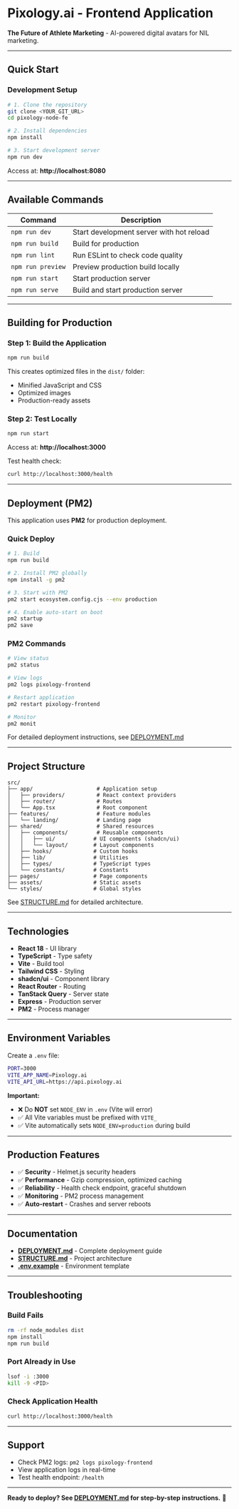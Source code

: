 # Pixology.ai - Frontend Application

**The Future of Athlete Marketing** - AI-powered digital avatars for NIL marketing.

---

## Quick Start

### Development Setup

```bash
# 1. Clone the repository
git clone <YOUR_GIT_URL>
cd pixology-node-fe

# 2. Install dependencies
npm install

# 3. Start development server
npm run dev
```

Access at: **http://localhost:8080**

---

## Available Commands

| Command | Description |
|---------|-------------|
| `npm run dev` | Start development server with hot reload |
| `npm run build` | Build for production |
| `npm run lint` | Run ESLint to check code quality |
| `npm run preview` | Preview production build locally |
| `npm run start` | Start production server |
| `npm run serve` | Build and start production server |

---

## Building for Production

### Step 1: Build the Application

```bash
npm run build
```

This creates optimized files in the `dist/` folder:
- Minified JavaScript and CSS
- Optimized images
- Production-ready assets

### Step 2: Test Locally

```bash
npm run start
```

Access at: **http://localhost:3000**

Test health check:
```bash
curl http://localhost:3000/health
```

---

## Deployment (PM2)

This application uses **PM2** for production deployment.

### Quick Deploy

```bash
# 1. Build
npm run build

# 2. Install PM2 globally
npm install -g pm2

# 3. Start with PM2
pm2 start ecosystem.config.cjs --env production

# 4. Enable auto-start on boot
pm2 startup
pm2 save
```

### PM2 Commands

```bash
# View status
pm2 status

# View logs
pm2 logs pixology-frontend

# Restart application
pm2 restart pixology-frontend

# Monitor
pm2 monit
```

For detailed deployment instructions, see [DEPLOYMENT.md](DEPLOYMENT.md)

---

## Project Structure

```
src/
├── app/                    # Application setup
│   ├── providers/          # React context providers
│   ├── router/             # Routes
│   └── App.tsx             # Root component
├── features/               # Feature modules
│   └── landing/            # Landing page
├── shared/                 # Shared resources
│   ├── components/         # Reusable components
│   │   ├── ui/            # UI components (shadcn/ui)
│   │   └── layout/        # Layout components
│   ├── hooks/             # Custom hooks
│   ├── lib/               # Utilities
│   ├── types/             # TypeScript types
│   └── constants/         # Constants
├── pages/                 # Page components
├── assets/                # Static assets
└── styles/                # Global styles
```

See [STRUCTURE.md](STRUCTURE.md) for detailed architecture.

---

## Technologies

- **React 18** - UI library
- **TypeScript** - Type safety
- **Vite** - Build tool
- **Tailwind CSS** - Styling
- **shadcn/ui** - Component library
- **React Router** - Routing
- **TanStack Query** - Server state
- **Express** - Production server
- **PM2** - Process manager

---

## Environment Variables

Create a `.env` file:

```bash
PORT=3000
VITE_APP_NAME=Pixology.ai
VITE_API_URL=https://api.pixology.ai
```

**Important:**
- ❌ Do **NOT** set `NODE_ENV` in `.env` (Vite will error)
- ✅ All Vite variables must be prefixed with `VITE_`
- ✅ Vite automatically sets `NODE_ENV=production` during build

---

## Production Features

- ✅ **Security** - Helmet.js security headers
- ✅ **Performance** - Gzip compression, optimized caching
- ✅ **Reliability** - Health check endpoint, graceful shutdown
- ✅ **Monitoring** - PM2 process management
- ✅ **Auto-restart** - Crashes and server reboots

---

## Documentation

- **[DEPLOYMENT.md](DEPLOYMENT.md)** - Complete deployment guide
- **[STRUCTURE.md](STRUCTURE.md)** - Project architecture
- **[.env.example](.env.example)** - Environment template

---

## Troubleshooting

### Build Fails
```bash
rm -rf node_modules dist
npm install
npm run build
```

### Port Already in Use
```bash
lsof -i :3000
kill -9 <PID>
```

### Check Application Health
```bash
curl http://localhost:3000/health
```

---

## Support

- Check PM2 logs: `pm2 logs pixology-frontend`
- View application logs in real-time
- Test health endpoint: `/health`

---

**Ready to deploy? See [DEPLOYMENT.md](DEPLOYMENT.md) for step-by-step instructions.** 🚀
